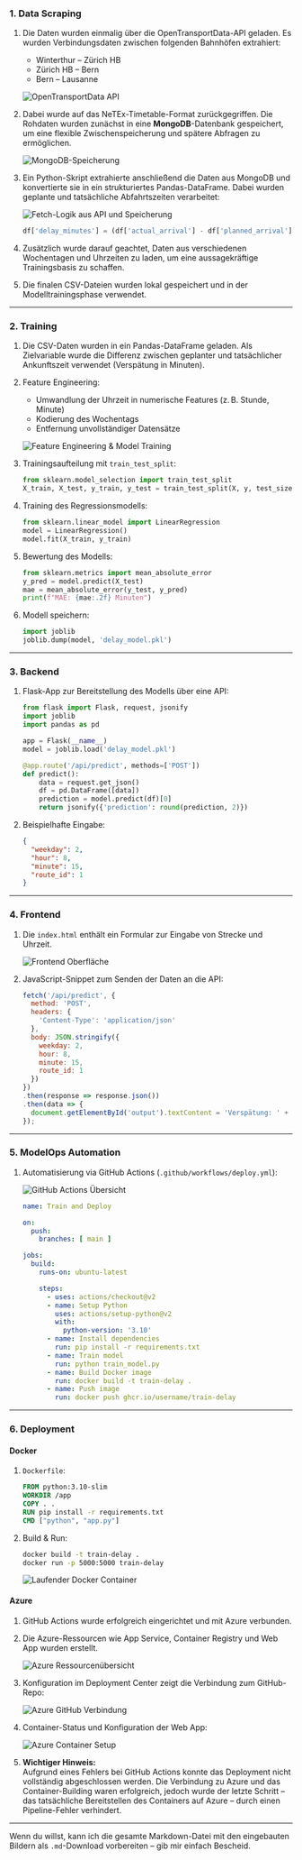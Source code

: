 ### 1. Data Scraping

1. Die Daten wurden einmalig über die OpenTransportData-API geladen. Es wurden Verbindungsdaten zwischen folgenden Bahnhöfen extrahiert:
   - Winterthur – Zürich HB  
   - Zürich HB – Bern  
   - Bern – Lausanne

   ![OpenTransportData API](images/OpenData.jpeg)

2. Dabei wurde auf das NeTEx-Timetable-Format zurückgegriffen. Die Rohdaten wurden zunächst in eine **MongoDB**-Datenbank gespeichert, um eine flexible Zwischenspeicherung und spätere Abfragen zu ermöglichen.

   ![MongoDB-Speicherung](images/MongoDB.png)

3. Ein Python-Skript extrahierte anschließend die Daten aus MongoDB und konvertierte sie in ein strukturiertes Pandas-DataFrame. Dabei wurden geplante und tatsächliche Abfahrtszeiten verarbeitet:

   ![Fetch-Logik aus API und Speicherung](images/FetchData.png)

   ```python
   df['delay_minutes'] = (df['actual_arrival'] - df['planned_arrival']).dt.total_seconds() / 60
   ```

4. Zusätzlich wurde darauf geachtet, Daten aus verschiedenen Wochentagen und Uhrzeiten zu laden, um eine aussagekräftige Trainingsbasis zu schaffen.

5. Die finalen CSV-Dateien wurden lokal gespeichert und in der Modelltrainingsphase verwendet.
---

### 2. Training

1. Die CSV-Daten wurden in ein Pandas-DataFrame geladen. Als Zielvariable wurde die Differenz zwischen geplanter und tatsächlicher Ankunftszeit verwendet (Verspätung in Minuten).

2. Feature Engineering:
   - Umwandlung der Uhrzeit in numerische Features (z. B. Stunde, Minute)
   - Kodierung des Wochentags
   - Entfernung unvollständiger Datensätze

   ![Feature Engineering & Model Training](images/DataTransform.png)

3. Trainingsaufteilung mit `train_test_split`:

   ```python
   from sklearn.model_selection import train_test_split
   X_train, X_test, y_train, y_test = train_test_split(X, y, test_size=0.2, random_state=42)
   ```

4. Training des Regressionsmodells:

   ```python
   from sklearn.linear_model import LinearRegression
   model = LinearRegression()
   model.fit(X_train, y_train)
   ```

5. Bewertung des Modells:

   ```python
   from sklearn.metrics import mean_absolute_error
   y_pred = model.predict(X_test)
   mae = mean_absolute_error(y_test, y_pred)
   print(f"MAE: {mae:.2f} Minuten")
   ```

6. Modell speichern:

   ```python
   import joblib
   joblib.dump(model, 'delay_model.pkl')
   ```

---

### 3. Backend

1. Flask-App zur Bereitstellung des Modells über eine API:

   ```python
   from flask import Flask, request, jsonify
   import joblib
   import pandas as pd

   app = Flask(__name__)
   model = joblib.load('delay_model.pkl')

   @app.route('/api/predict', methods=['POST'])
   def predict():
       data = request.get_json()
       df = pd.DataFrame([data])
       prediction = model.predict(df)[0]
       return jsonify({'prediction': round(prediction, 2)})
   ```

2. Beispielhafte Eingabe:

   ```json
   {
     "weekday": 2,
     "hour": 8,
     "minute": 15,
     "route_id": 1
   }
   ```

---

### 4. Frontend

1. Die `index.html` enthält ein Formular zur Eingabe von Strecke und Uhrzeit.

   ![Frontend Oberfläche](images/Frontend.png)

2. JavaScript-Snippet zum Senden der Daten an die API:

   ```javascript
   fetch('/api/predict', {
     method: 'POST',
     headers: {
       'Content-Type': 'application/json'
     },
     body: JSON.stringify({
       weekday: 2,
       hour: 8,
       minute: 15,
       route_id: 1
     })
   })
   .then(response => response.json())
   .then(data => {
     document.getElementById('output').textContent = 'Verspätung: ' + data.prediction + ' Minuten';
   });
   ```

---

### 5. ModelOps Automation

1. Automatisierung via GitHub Actions (`.github/workflows/deploy.yml`):

   ![GitHub Actions Übersicht](images/GithubActions.png)

   ```yaml
   name: Train and Deploy

   on:
     push:
       branches: [ main ]

   jobs:
     build:
       runs-on: ubuntu-latest

       steps:
         - uses: actions/checkout@v2
         - name: Setup Python
           uses: actions/setup-python@v2
           with:
             python-version: '3.10'
         - name: Install dependencies
           run: pip install -r requirements.txt
         - name: Train model
           run: python train_model.py
         - name: Build Docker image
           run: docker build -t train-delay .
         - name: Push image
           run: docker push ghcr.io/username/train-delay
   ```

---

### 6. Deployment

#### Docker

1. `Dockerfile`:

   ```dockerfile
   FROM python:3.10-slim
   WORKDIR /app
   COPY . .
   RUN pip install -r requirements.txt
   CMD ["python", "app.py"]
   ```

2. Build & Run:

   ```bash
   docker build -t train-delay .
   docker run -p 5000:5000 train-delay
   ```

   ![Laufender Docker Container](images/DockerContainer.png)

#### Azure

1. GitHub Actions wurde erfolgreich eingerichtet und mit Azure verbunden.

2. Die Azure-Ressourcen wie App Service, Container Registry und Web App wurden erstellt.

   ![Azure Ressourcenübersicht](images/Azure.png)

3. Konfiguration im Deployment Center zeigt die Verbindung zum GitHub-Repo:

   ![Azure GitHub Verbindung](images/AzureConnection.png)

4. Container-Status und Konfiguration der Web App:

   ![Azure Container Setup](images/AzureContainer.png)

5. **Wichtiger Hinweis:**  
   Aufgrund eines Fehlers bei GitHub Actions konnte das Deployment nicht vollständig abgeschlossen werden. Die Verbindung zu Azure und das Container-Building waren erfolgreich, jedoch wurde der letzte Schritt – das tatsächliche Bereitstellen des Containers auf Azure – durch einen Pipeline-Fehler verhindert.

---

Wenn du willst, kann ich die gesamte Markdown-Datei mit den eingebauten Bildern als `.md`-Download vorbereiten – gib mir einfach Bescheid.
